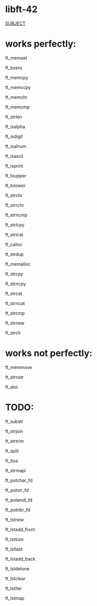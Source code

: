 # libft-42

[SUBJECT](https://cdn.intra.42.fr/pdf/pdf/11413/en.subject.pdf)


# works perfectly:

ft_memset

ft_bzero

ft_memcpy

ft_memccpy

ft_memchr

ft_memcmp

ft_strlen

ft_isalpha

ft_isdigit

ft_isalnum

ft_isascii

ft_isprint

ft_toupper

ft_tolower

ft_strchr

ft_strrchr

ft_strncmp

ft_strlcpy

ft_strlcat

ft_calloc

ft_strdup

ft_memalloc

ft_strcpy

ft_strncpy

ft_strcat

ft_strncat

ft_strcmp

ft_strnew

ft_strclr



# works not perfectly:

ft_memmove

ft_strnstr

ft_atoi


# TODO:

ft_substr

ft_strjoin

ft_strtrim

ft_split

ft_itoa

ft_strmapi

ft_putchar_fd

ft_putstr_fd

ft_putendl_fd

ft_putnbr_fd

ft_lstnew

ft_lstadd_front

ft_lstsize

ft_lstlast

ft_lstadd_back

ft_lstdelone

ft_lstclear

ft_lstiter

ft_lstmap
